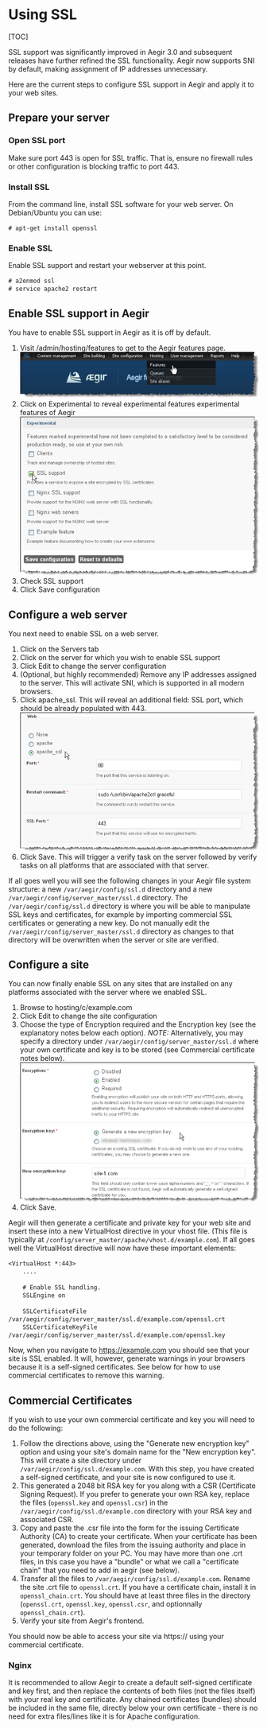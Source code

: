 Using SSL
=========

[TOC]

SSL support was significantly improved in Aegir 3.0 and subsequent releases have further refined the SSL functionality. Aegir now supports SNI by default, making assignment of IP addresses unnecessary.

Here are the current steps to configure SSL support in Aegir and apply it to your web sites.


Prepare your server
-------------------

### Open SSL port

Make sure port 443 is open for SSL traffic. That is, ensure no firewall rules or other configuration is blocking traffic to port 443.

### Install SSL

From the command line, install SSL software for your web server. On Debian/Ubuntu you can use:

    # apt-get install openssl

### Enable SSL

Enable SSL support and restart your webserver at this point.

    # a2enmod ssl
    # service apache2 restart


Enable SSL support in Aegir
---------------------------

You have to enable SSL support in Aegir as it is off by default.

1. Visit /admin/hosting/features to get to the Aegir features page.
![Hosting Features menu link](/_images/hosting-features.png)
2. Click on Experimental to reveal experimental features experimental features of Aegir
![SSL Support feature](/_images/ssl-support-feature.png)
3. Check SSL support
4. Click Save configuration


Configure a web server
----------------------

You next need to enable SSL on a web server.

1. Click on the Servers tab
2. Click on the server for which you wish to enable SSL support
3. Click Edit to change the server configuration
4. (Optional, but highly recommended) Remove any IP addresses assigned to the server. This will activate SNI, which is supported in all modern browsers.
5. Click apache_ssl. This will reveal an additional field: SSL port, which should be already populated with 443.
![Enable SSL on server](/_images/enable-ssl-on-server.png)
6. Click Save. This will trigger a verify task on the server followed by verify tasks on all platforms that are associated with that server.

If all goes well you will see the following changes in your Aegir file system structure: a new `/var/aegir/config/ssl.d` directory and a new `/var/aegir/config/server_master/ssl.d` directory. The `/var/aegir/config/ssl.d` directory is where you will be able to manipulate SSL keys and certificates, for example by importing commercial SSL certificates or generating a new key. Do not manually edit the `/var/aegir/config/server_master/ssl.d` directory as changes to that directory will be overwritten when the server or site are verified.


Configure a site
----------------

You can now finally enable SSL on any sites that are installed on any platforms associated with the server where we enabled SSL.

1. Browse to hosting/c/example.com
2. Click Edit to change the site configuration
3. Choose the type of Encryption required and the Encryption key (see the explanatory notes below each option). *NOTE:* Alternatively, you may specify a directory under `/var/aegir/config/server_master/ssl.d` where your own certificate and key is to be stored (see Commercial certificate notes below).
![Site SSL configuration](/_images/site-ssl-configuration.png)
4. Click Save.

Aegir will then generate a certificate and private key for your web site and insert these into a new VirtualHost directive in your vhost file. (This file is typically at `/config/server_master/apache/vhost.d/example.com`). If all goes well the VirtualHost directive will now have these important elements:

    <VirtualHost *:443>
        ....

        # Enable SSL handling.
        SSLEngine on

        SSLCertificateFile /var/aegir/config/server_master/ssl.d/example.com/openssl.crt
        SSLCertificateKeyFile /var/aegir/config/server_master/ssl.d/example.com/openssl.key

Now, when you navigate to https://example.com you should see that your site is SSL enabled. It will, however, generate warnings in your browsers because it is a self-signed certificates. See below for how to use commercial certificates to remove this warning.


Commercial Certificates
-----------------------

If you wish to use your own commercial certificate and key you will need to do the following:

1. Follow the directions above, using the "Generate new encryption key" option and using your site's domain name for the "New encryption key". This will create a site directory under `/var/aegir/config/ssl.d/example.com`. With this step, you have created a self-signed certificate, and your site is now configured to use it.
2. This generated a 2048 bit RSA key for you along with a CSR (Certificate Signing Request). If you prefer to generate your own RSA key, replace the files (`openssl.key` and `openssl.csr`) in the `/var/aegir/config/ssl.d/example.com` directory with your RSA key and associated CSR.
3. Copy and paste the .csr file into the form for the issuing Certificate Authority (CA) to create your certificate. When your certificate has been generated, download the files from the issuing authority and place in your temporary folder on your PC. You may have more than one .crt files, in this case you have a "bundle" or what we call a "certificate chain" that you need to add in aegir (see below).
4. Transfer all the files to `/var/aegir/config/ssl.d/example.com`. Rename the site .crt file to `openssl.crt`. If you have a certificate chain, install it in `openssl_chain.crt`. You should have at least three files in the directory (`openssl.crt`, `openssl.key`, `openssl.csr`, and optionnally `openssl_chain.crt`).
5. Verify your site from Aegir's frontend.

You should now be able to access your site via https:// using your commercial certificate.

### Nginx

It is recommended to allow Aegir to create a default self-signed certificate and key first, and then replace the contents of both files (not the files itself) with your real key and certificate. Any chained certificates (bundles) should be included in the same file, directly below your own certificate - there is no need for extra files/lines like it is for Apache configuration.
